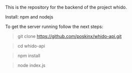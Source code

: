 This is the repository for the backend of the project whido.

Install: npm and nodejs

To get the server running follow the next steps:

  > git clone https://github.com/poskinx/whido-api.git
  
  > cd whido-api
  
  > npm install
  
  > node index.js
